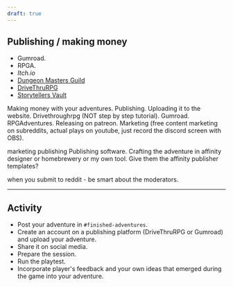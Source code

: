 ```yaml
---
draft: true
---
```


## Publishing / making money
- Gumroad.
- RPGA.
- _Itch.io_
-   [Dungeon Masters Guild](https://www.dmsguild.com/browse.php?author=Travis%20Legge)
-   [DriveThruRPG](https://www.drivethrurpg.com/browse/pub/338/Aegis-Studios)
-   [Storytellers Vault](https://www.storytellersvault.com/browse.php?author=Travis%25Legge)


Making money with your adventures. Publishing. Uploading it to the website. Drivethroughrpg (NOT step by step tutorial). Gumroad. RPGAdventures. Releasing on patreon. Marketing (free content marketing on subreddits, actual plays on youtube, just record the discord screen with OBS).

marketing
publishing
Publishing software. Crafting the adventure in affinity designer or homebrewery or my own tool. Give them the affinity publisher templates?

when you submit to reddit - be smart about the moderators.

---

## Activity
- Post your adventure in  `#finished-adventures`.
- Create an account on a publishing platform (DriveThruRPG or Gumroad) and upload your adventure.
- Share it on social media.
- Prepare the session.
- Run the playtest.
- Incorporate player's feedback and your own ideas that emerged during the game into your adventure.